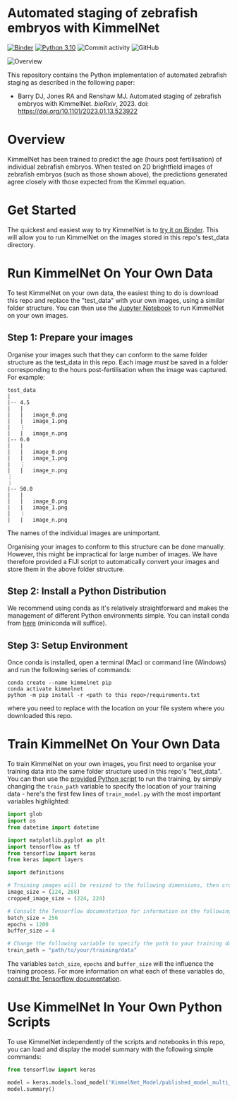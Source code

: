 # Automated staging of zebrafish embryos with KimmelNet

[![Binder](https://mybinder.org/badge_logo.svg)](https://mybinder.org/v2/gh/djpbarry/KimmelNET/main?labpath=zebrafish_age_estimator.ipynb) [![Python 3.10](https://img.shields.io/badge/python-3.10-blue.svg)](https://www.python.org/downloads/release/python-3100/) ![Commit activity](https://img.shields.io/github/commit-activity/y/djpbarry/KimmelNET?style=plastic) ![GitHub](https://img.shields.io/github/license/djpbarry/KimmelNET?color=green&style=plastic)

![Overview](https://github.com/djpbarry/KimmelNET/blob/main/images/Overview.png)

This repository contains the Python implementation of automated zebrafish staging as described in the following paper:

- Barry DJ, Jones RA and Renshaw MJ. Automated staging of zebrafish embryos with KimmelNet. *bioRxiv*, 2023. doi: https://doi.org/10.1101/2023.01.13.523922

# Overview

KimmelNet has been trained to predict the age (hours post fertilisation) of individual zebrafish embryos. When tested on 2D brightfield images of zebrafish embryos (such as those shown above), the predictions generated agree closely with those expected from the Kimmel equation.

# Get Started

The quickest and easiest way to try KimmelNet is to [try it on Binder](https://mybinder.org/v2/gh/djpbarry/KimmelNET/main?labpath=zebrafish_age_estimator.ipynb). This will allow you to run KimmelNet on the images stored in this repo's test_data directory.

# Run KimmelNet On Your Own Data

To test KimmelNet on your own data, the easiest thing to do is download this repo and replace the "test_data" with your own images, using a similar folder structure. You can then use the [Jupyter Notebook](https://github.com/djpbarry/KimmelNET/blob/main/zebrafish_age_estimator.ipynb) to run KimmelNet on your own images.

## Step 1: Prepare your images

Organise your images such that they can conform to the same folder structure as the test_data in this repo. Each image *must* be saved in a folder corresponding to the hours post-fertilisation when the image was captured. For example:
```
test_data
|
|-- 4.5
|   |
|   |   image_0.png
|   |   image_1.png
|   ⋮
|   |   image_n.png
|-- 6.0
|   |
|   |   image_0.png
|   |   image_1.png
|   ⋮
|   |   image_n.png
⋮
⋮
|-- 50.0
|   |
|   |   image_0.png
|   |   image_1.png
|   ⋮
|   |   image_n.png
```
The names of the individual images are unimportant.

Organising your images to conform to this structure can be done manually. However, this might be impractical for large number of images. We have therefore provided a FIJI script to automatically convert your images and store them in the above folder structure.

## Step 2: Install a Python Distribution

We recommend using conda as it's relatively straightforward and makes the management of different Python environments simple. You can install conda from [here](https://conda.io/projects/conda/en/latest/user-guide/install/index.html#regular-installation) (miniconda will suffice).

## Step 3: Setup Environment

Once conda is installed, open a terminal (Mac) or command line (Windows) and run the following series of commands:

```
conda create --name kimmelnet pip
conda activate kimmelnet
python -m pip install -r <path to this repo>/requirements.txt
```

where you need to replace <path to this repo> with the location on your file system where you downloaded this repo.

# Train KimmelNet On Your Own Data

To train KimmelNet on your own images, you first need to organise your training data into the same folder structure used in this repo's "test_data". You can then use the [provided Python script](https://github.com/djpbarry/KimmelNET/blob/main/train_model.py) to run the training, by simply changing the `train_path` variable to specify the location of your training data - here's the first few lines of `train_model.py` with the most important variables highlighted:

```python
import glob
import os
from datetime import datetime

import matplotlib.pyplot as plt
import tensorflow as tf
from tensorflow import keras
from keras import layers

import definitions

# Training images will be resized to the following dimensions, then cropped
image_size = (224, 268)
cropped_image_size = (224, 224)

# Consult the Tensorflow documentation for information on the following variables
batch_size = 256
epochs = 1200
buffer_size = 4

# Change the following variable to specify the path to your training data
train_path = "path/to/your/training/data"
```
The variables `batch_size`, `epochs` and `buffer_size` will the influence the training process. For more information on what each of these variables do, [consult the Tensorflow documentation](https://www.tensorflow.org/api_docs/python/tf/keras/Model#fit).

# Use KimmelNet In Your Own Python Scripts

To use KimmelNet independently of the scripts and notebooks in this repo, you can load and display the model summary with the following simple commands:
```python
from tensorflow import keras

model = keras.models.load_model('KimmelNet_Model/published_model_multi_gpu_custom_augmentation_trained_model')
model.summary()
```
